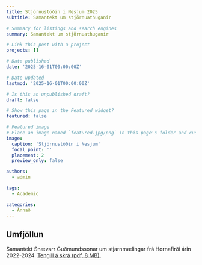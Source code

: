 ```yaml
---
title: Stjörnustöðin í Nesjum 2025
subtitle: Samantekt um stjörnuathuganir

# Summary for listings and search engines
summary: Samantekt um stjörnuathuganir

# Link this post with a project
projects: []

# Date published
date: '2025-16-01T00:00:00Z'

# Date updated
lastmod: '2025-16-01T00:00:00Z'

# Is this an unpublished draft?
draft: false

# Show this page in the Featured widget?
featured: false

# Featured image
# Place an image named `featured.jpg/png` in this page's folder and customize its options here.
image:
  caption: 'Stjörnustöðin í Nesjum'
  focal_point: ''
  placement: 2
  preview_only: false

authors:
  - admin

tags:
  - Academic

categories:
  - Annað
---
```


<!-- ```python
import libr
print('hello')
```
 -->


## Umfjöllun

Samantekt Snævarr Guðmundssonar um stjarnmælingar frá Hornafirði árin 2022-2024. <a href="Stjornuathuganir_2025-ISBN-rafraent.pdf">Tengill á skrá (pdf, 8 MB).</a>


